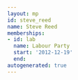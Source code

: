 ```yaml
---
layout: mp
id: steve_reed
name: Steve Reed
memberships:
- id: lab
  name: Labour Party
  start: '2012-12-19'
  end: 
autogenerated: true
---
```

